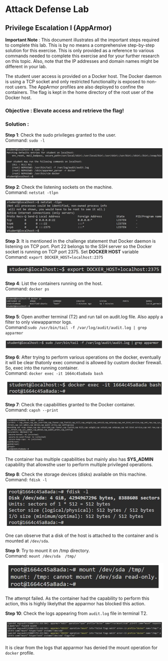 # Attack Defense Lab
## Privilege Escalation I (AppArmor)

**Important Note** : This document illustrates all the important steps required to complete this lab. This  is  by no  means  a  comprehensive  step-by-step  solution for this exercise.  This  is only provided as a reference to various commands needed to complete this exercise and for your further  research on this topic. Also,  note that the IP addresses and domain names might be different in your lab.


The student user access is provided on a Docker host. The Docker daemon is using a TCP socket and only restricted functionality is exposed to non-root users. The AppArmor profiles are also deployed to confine the containers. The flag is kept in the home directory of the root user of the Docker host.

### Objective :  Elevate access and retrieve the flag!  
### Solution :

**Step 1**: Check the sudo privileges granted to the user.  
Command: `sudo -l`  
  
![01](files/img/01.jpg)


**Step 2**:  Check the listening sockets on the machine.  
Command: `netstat -tlpn`  

![02](files/img/02.jpg)  

**Step 3**:  It is mentioned in the challenge statement that Docker daemon is listening on TCP port. Port 22 belongs to the SSH server so the Docker socket is running on TCP port 2375. Set **DOCKER HOST** variable  
Command: `export DOCKER_HOST=localhost:2375`
  
![03](files/img/03.jpg)  
  
**Step 4**:​ List the containers running on the host.  
Command:​ `docker ps`  
  
![04](files/img/04.jpg) 
  
**Step 5**:​ Open another terminal (T2) and run tail on audit.log file. Also apply a filter to only viewapparmor logs.  
Command:​ `sudo /usr/bin/tail -f /var/log/audit/audit.log | grep apparmor`  
  
![05](files/img/05.jpg)  
  
**Step 6**:​ After trying to perform various operations on the docker, eventually it will be clear thatonly exec command is allowed by custom docker firewall. So, exec into the running container.  
Command:​ `docker exec -it 1664c45a8ada bash`  
  
![06](files/img/06.jpg)  


**Step 7**:​ Check the capabilities granted to the Docker container.  
Command:​ `capsh --print`  
  
![07](files/img/07.jpg)  
  
The container has multiple capabilities but mainly also has **SYS_ADMIN** capability that allowsthe user to perform multiple privileged operations.  
  
**Step 8**:​ Check the storage devices (disks) available on this machine.  
Command:​ `fdisk -l`  

![08](files/img/08.jpg)
    
One can observe that a disk of the host is attached to the container and is mounted at `/dev/sda`.  

**Step 9**:​ Try to mount it on /tmp directory.  
Command:​ `mount /dev/sda  /tmp/`  

![09](files/img/09.jpg)   
  
The attempt failed. As the container had the capability to perform this action, this is highly likelythat the apparmor has blocked this action.  

**Step 10​**: Check the logs appearing from `audit.log` file in terminal T2.  

![10](files/img/10.jpg)   

It is clear from the logs that apparmor has denied the mount operation for `docker` profile.